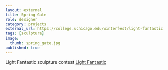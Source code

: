 ```yaml
---
layout: external
title: Spring Gate
role: designer
category: projects
external_url: https://college.uchicago.edu/winterfest/light-fantastic
tags: [sculpture]
image:
  thumb: spring_gate.jpg
published: true
---
```

Light Fantastic sculpture contest [Light Fantastic](https://college.uchicago.edu/winterfest/light-fantastic)